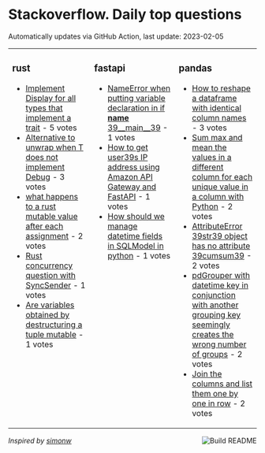 # Stackoverflow. Daily top questions 

Automatically updates via GitHub Action, last update: <!-- date starts -->2023-02-05<!-- date ends -->


<table><tr><td valign="top" width="33%">

### rust
<!-- rust starts -->
* [Implement Display for all types that implement a trait](https://stackoverflow.com/questions/75347590/implement-display-for-all-types-that-implement-a-trait) - 5 votes
* [Alternative to unwrap when T does not implement Debug](https://stackoverflow.com/questions/75345089/alternative-to-unwrap-when-t-does-not-implement-debug) - 3 votes
* [what happens to a rust mutable value after each assignment](https://stackoverflow.com/questions/75349968/what-happens-to-a-rust-mutable-value-after-each-assignment) - 2 votes
* [Rust concurrency question with SyncSender](https://stackoverflow.com/questions/75349911/rust-concurrency-question-with-syncsender) - 1 votes
* [Are variables obtained by destructuring a tuple mutable](https://stackoverflow.com/questions/75342437/are-variables-obtained-by-destructuring-a-tuple-mutable) - 1 votes
<!-- rust ends -->
</td><td valign="top" width="34%">


### fastapi
<!-- fastapi starts -->
* [NameError when putting variable declaration in if __name__  39__main__39](https://stackoverflow.com/questions/75352480/nameerror-when-putting-variable-declaration-in-if-name-main) - 1 votes
* [How to get user39s IP address using Amazon API Gateway and FastAPI](https://stackoverflow.com/questions/75350612/how-to-get-users-ip-address-using-amazon-api-gateway-and-fastapi) - 1 votes
* [How should we manage datetime fields in SQLModel in python](https://stackoverflow.com/questions/75350395/how-should-we-manage-datetime-fields-in-sqlmodel-in-python) - 1 votes
<!-- fastapi ends -->
</td><td valign="top" width="34%">


### pandas
<!-- pandas starts -->
* [How to reshape a dataframe with identical column names](https://stackoverflow.com/questions/75342420/how-to-reshape-a-dataframe-with-identical-column-names) - 3 votes
* [Sum max and mean the values in a different column for each unique value in a column with Python](https://stackoverflow.com/questions/75352226/sum-max-and-mean-the-values-in-a-different-column-for-each-unique-value-in-a-co) - 2 votes
* [AttributeError 39str39 object has no attribute 39cumsum39](https://stackoverflow.com/questions/75348576/attributeerror-str-object-has-no-attribute-cumsum) - 2 votes
* [pdGrouper with datetime key in conjunction with another grouping key seemingly creates the wrong number of groups](https://stackoverflow.com/questions/75342439/pd-grouper-with-datetime-key-in-conjunction-with-another-grouping-key-seemingly) - 2 votes
* [Join the columns and list them one by one in row](https://stackoverflow.com/questions/75354759/join-the-columns-and-list-them-one-by-one-in-row) - 2 votes
<!-- pandas ends -->
</td></tr></table>

<a href="https://github.com/hp0404/hp0404/actions"><img src="https://github.com/hp0404/hp0404/workflows/Build%20README/badge.svg" align="right" alt="Build README"></a> <p>*Inspired by  [simonw](https://github.com/simonw/simonw)*</p>
